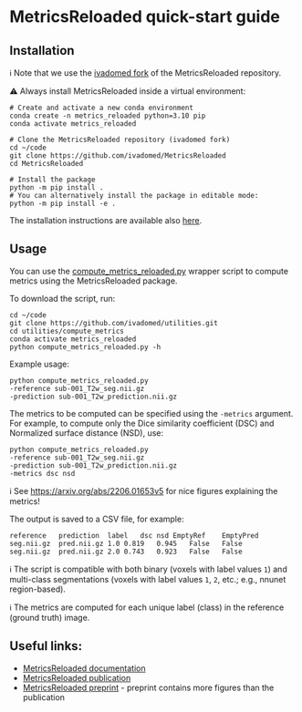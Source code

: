 # MetricsReloaded quick-start guide

## Installation

ℹ️ Note that we use the [ivadomed fork](https://github.com/ivadomed/MetricsReloaded) of the MetricsReloaded repository.

⚠️ Always install MetricsReloaded inside a virtual environment:

```
# Create and activate a new conda environment
conda create -n metrics_reloaded python=3.10 pip
conda activate metrics_reloaded

# Clone the MetricsReloaded repository (ivadomed fork)
cd ~/code
git clone https://github.com/ivadomed/MetricsReloaded
cd MetricsReloaded

# Install the package
python -m pip install .
# You can alternatively install the package in editable mode:
python -m pip install -e .
```

The installation instructions are available also [here](https://github.com/ivadomed/MetricsReloaded?tab=readme-ov-file#installation).

## Usage

You can use the [compute_metrics_reloaded.py](../compute_metrics/compute_metrics_reloaded.py) wrapper script to compute metrics using the MetricsReloaded package.

To download the script, run:

```commandline
cd ~/code
git clone https://github.com/ivadomed/utilities.git
cd utilities/compute_metrics
conda activate metrics_reloaded
python compute_metrics_reloaded.py -h
```

Example usage:

```commandline
python compute_metrics_reloaded.py 
-reference sub-001_T2w_seg.nii.gz 
-prediction sub-001_T2w_prediction.nii.gz 
```

The metrics to be computed can be specified using the `-metrics` argument. For example, to compute only the Dice 
similarity coefficient (DSC) and Normalized surface distance (NSD), use:

```commandline
python compute_metrics_reloaded.py 
-reference sub-001_T2w_seg.nii.gz 
-prediction sub-001_T2w_prediction.nii.gz 
-metrics dsc nsd
```

ℹ️ See https://arxiv.org/abs/2206.01653v5 for nice figures explaining the metrics!

The output is saved to a CSV file, for example:

```csv
reference   prediction	label	dsc nsd	EmptyRef	EmptyPred
seg.nii.gz	pred.nii.gz	1.0	0.819	0.945   False	False
seg.nii.gz	pred.nii.gz	2.0	0.743	0.923   False	False
```

ℹ️ The script is compatible with both binary (voxels with label values `1`) and multi-class segmentations (voxels with 
label values `1`, `2`, etc.; e.g., nnunet region-based).

ℹ️ The metrics are computed for each unique label (class) in the reference (ground truth) image.

## Useful links:
- [MetricsReloaded documentation](https://metricsreloaded.readthedocs.io/en/latest/)
- [MetricsReloaded publication](https://www.nature.com/articles/s41592-023-02151-z)
- [MetricsReloaded preprint](https://arxiv.org/pdf/2206.01653v5.pdf) - preprint contains more figures than the publication
